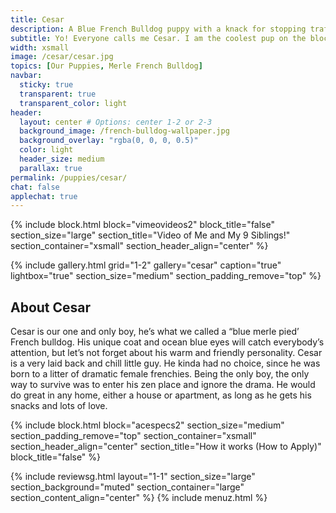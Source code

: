 ```yaml
---
title: Cesar
description: A Blue French Bulldog puppy with a knack for stopping traffic. Me and my siblings live in a place called Williamsburg, Brooklyn. That is in New York City
subtitle: Yo! Everyone calls me Cesar. I am the coolest pup on the block. Trust me; I ought to know, I run this block.
width: xsmall
image: /cesar/cesar.jpg
topics: [Our Puppies, Merle French Bulldog]
navbar:
  sticky: true
  transparent: true
  transparent_color: light
header:
  layout: center # Options: center 1-2 or 2-3
  background_image: /french-bulldog-wallpaper.jpg
  background_overlay: "rgba(0, 0, 0, 0.5)"
  color: light
  header_size: medium
  parallax: true
permalink: /puppies/cesar/
chat: false
applechat: true
---
```

{% include block.html 
  block="vimeovideos2"
  block_title="false"
  section_size="large"
  section_title="Video of Me and My 9 Siblings!" 
  section_container="xsmall"
  section_header_align="center"
%}

{% include gallery.html 
	grid="1-2"
	gallery="cesar"
	caption="true"
	lightbox="true"
  section_size="medium"
  section_padding_remove="top"
%}



## About Cesar

Cesar is our one and only boy, he’s what we called a “blue merle pied’ French bulldog. His unique coat and ocean blue eyes will catch everybody’s attention, but let’s not forget about his warm and friendly personality.
Cesar is a very laid back and chill little guy. He kinda had no choice, since he was born to a litter of dramatic female frenchies. Being the only boy, the only way to survive was to enter his zen place and ignore the drama. 
He would do great in any home, either a house or apartment, as long as he gets his snacks and lots of love. 




{% include block.html 
  block="acespecs2"
  section_size="medium"
  section_padding_remove="top"
  section_container="xsmall"
  section_header_align="center"
  section_title="How it works (How to Apply)"
  block_title="false"
%}


{% include reviewsg.html 
   layout="1-1"
  section_size="large"
  section_background="muted"
  section_container="large"
  section_content_align="center"
%}
{% include menuz.html %}
